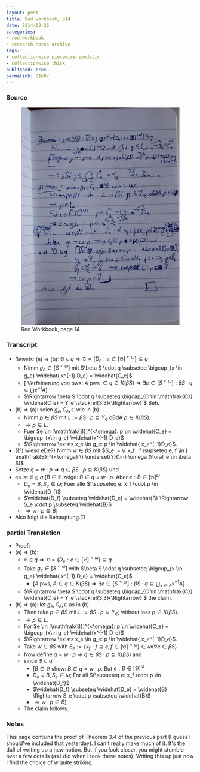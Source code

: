 ```yaml
---
layout: post
title: Red workbook, p14
date: 2014-03-26
categories:
- red workbook
- research notes archive
tags:
- collectionwise piecewise syndetic
- collectionwise thick
published: true
permalink: 0160/
---
```


### Source


<figure>
  <a href="/assets/2014/red_workbook-p14.jpg">
    <img alt="red workbook, p14" src="/assets/2014/red_workbook-p14.jpg"/>
  </a>
  <figcaption>
    Red Workbook, page 14
  </figcaption>
</figure>

### Transcript

*   Beweis: (a) => (b): $\mathfrak{B} \subseteq q \Rightarrow \mathfrak{D} = \{ D_e : e \in [ \mathfrak{B} ]^{< \omega} \} \subseteq q$
    *   Nimm $g_e \in [S^{< \omega}]$ mit $\beta S \cdot q \subseteq \bigcup_{x \in g_e} \widehat{ x^{-1} D_e} = \widehat{C_e}$
    *   [ Verfeinerung von pws: $A$ pws $\in q \in K(\beta S) \Rightarrow \exists e \in [S^{<\omega}]: \beta S \cdot q \subseteq \bigcup x^{-1} A$]
    *   $\Rightarrow \beta S \cdot q \subseteq \bigcap_{C \in \mathfrak{C}} \widehat{C_e} = Y_e \stackrel{3.3}{\Rightarrow} $ Beh.
*   (b) => (a): seien $g_e, C_e, \mathfrak{C}$ wie in (b).
    *   Nimm $p \in \beta S$ mit $L := \beta S \cdot p \subseteq Y_{\mathfrak{C}}$ oBdA $p\in K(\beta S)$.
    *   $\Rightarrow p\in L$.
    *   Fuer $e \in [\mathfrak{B}]^{<\omega}: p \in \widehat{C_e} = \bigcup_{x\in g_e} \widehat{x^{-1} D_e}$
    *   $\Rightarrow \exists x_e \in g_e: p \in \widehat{ x_e^{-1}D_e}$.
*   ((?) wieso eDe?) Nimm $w\in \beta S$ mit $S_e := \{ x_f : f \supseteq e, f \in [ \mathfrak{B}]^{<\omega} \} \underset{?}{\in} \omega (\forall e \in \beta S)$
*   Setze $q = w \cdot p \Rightarrow q \in \beta S \cdot p \subseteq K(\beta S)$ und
*   es ist $\mathfrak{B} \subseteq q$ [$B\in \mathfrak{B}$ zeige: $B\in q = w\cdot p$. Aber $e:{B} \in [\mathfrak{B}]^{\omega}$
    *   $D_e = B, S_e \in \omega$; Fuer alle $f\supseteq e: x_f \cdot p \in \widehat{D_f}$
    *   $\widehat{D_f} \subseteq \widehat{D_e} = \widehat{B} \Rightarrow S_e \cdot p \subseteq \widehat{B}$
    *   $\Rightarrow w \cdot p \in \widehat{B}$]
*   Also folgt die Behauptung.□

### partial Translation

*   Proof:
*   (a) => (b):
    *   $\mathfrak{B} \subseteq q \Rightarrow \mathfrak{D} = \{ D_e : e \in [ \mathfrak{B} ]^{< \omega} \} \subseteq q$
    *   Take $g_e \in [S^{< \omega}]$ with $\beta S \cdot q \subseteq \bigcup_{x \in g_e} \widehat{ x^{-1} D_e} = \widehat{C_e}$
        *   [$A$ pws, $A \in q \in K(\beta S) \Rightarrow \exists e \in [S^{<\omega}]: \beta S \cdot q \subseteq \bigcup_{x\in e} x^{-1} A$]
    *   $\Rightarrow \beta S \cdot q \subseteq \bigcap_{C \in \mathfrak{C}} \widehat{C_e} = Y_e \stackrel{3.3}{\Rightarrow} $ the claim.
*   (b) => (a): let $g_e, C_e, \mathfrak{C}$ as in (b).
    *   Then take $p \in \beta S$ mit $L := \beta S \cdot p \subseteq Y_{\mathfrak{C}}$; without loss $p\in K(\beta S)$.
    *   $\Rightarrow p\in L$.
    *   For $e \in [\mathfrak{B}]^{<\omega}: p \in \widehat{C_e} = \bigcup_{x\in g_e} \widehat{x^{-1} D_e}$
    *   $\Rightarrow \exists x_e \in g_e: p \in \widehat{ x_e^{-1}D_e}$.
    *   Take $w\in \beta S$ with $S_e := \{ x_f : f \supseteq e, f \in [ \mathfrak{B}]^{<\omega} \} \in \omega (\forall e \in \beta S)$
    *   Now define $q = w \cdot p \Rightarrow q \in \beta S \cdot p \subseteq K(\beta S)$ and
    *   since $\mathfrak{B} \subseteq q$
        *   [$B\in \mathfrak{B}$ show: $B\in q = w\cdot p$. But $e:{B} \in [\mathfrak{B}]^{\omega}$
        *   $D_e = B, S_e \in \omega$; For all $f\supseteq e: x_f \cdot p \in \widehat{D_f}$
        *   $\widehat{D_f} \subseteq \widehat{D_e} = \widehat{B} \Rightarrow S_e \cdot p \subseteq \widehat{B}$
        *   $\Rightarrow w \cdot p \in \widehat{B}$]
    *   The claim follows.

### Notes

This page contains the proof of Theorem 3.4 of the previous part (I guess I should've included that yesterday). I can't really make much of it. It's the dull of writing up a new notion. But if you look closer, you might stumble over a few details (as I did when I took these notes). Writing this up just now I find the choice of $w$ quite striking.
